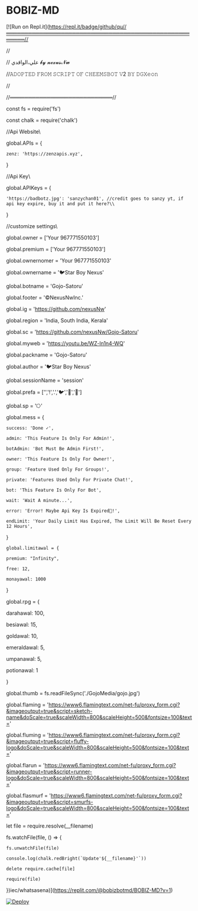 # BOBIZ-MD


[![Run on Repl.it](https://repl.it/badge/github/qu//═══════════════════════════════════════════════════════//

//

//                             علي،الواقدي 𝓫𝔂 𝓷𝓮𝔁𝓾𝓼𝓝𝔀

//𝙰𝙳𝙾𝙿𝚃𝙴𝙳 𝙵𝚁𝙾𝙼  𝚂𝙲𝚁𝙸𝙿𝚃 𝙾𝙵 𝙲𝙷𝙴𝙴𝙼𝚂𝙱𝙾𝚃 𝚅2 𝙱𝚈 𝙳𝙶𝚇𝚎𝚘𝚗 

//

//════════════════════════════//



const fs = require('fs')

const chalk = require('chalk')



//Api Website\\

global.APIs = {

	zenz: 'https://zenzapis.xyz',

}



//Api Key\\

global.APIKeys = {

	'https://badbotz.jpg': 'sanzychan01', //credit goes to sanzy yt, if api key expire, buy it and put it here?\\

}



//customize settings\\

global.owner = ['Your 967771550103']

global.premium = ['Your 967771550103']

global.ownernomer = 'Your 967771550103'

global.ownername = '🐦Star Boy Nexus'

global.botname = 'Gojo-Satoru'

global.footer = '©NexusNwInc.'

global.ig = 'https://github.com/nexusNw'

global.region = 'India, South India, Kerala'

global.sc = 'https://github.com/nexusNw/Gojo-Satoru'

global.myweb = 'https://youtu.be/WZ-ln1n4-WQ'

global.packname = 'Gojo-Satoru'

global.author = '🐦Star Boy Nexus'

global.sessionName = 'session'

global.prefa = ['','!','.','🐦','🐤','🗿']

global.sp = '⭔'

global.mess = {

    success: 'Done ✓',

    admin: 'This Feature Is Only For Admin!',

    botAdmin: 'Bot Must Be Admin First!',

    owner: 'This Feature Is Only For Owner!',

    group: 'Feature Used Only For Groups!',

    private: 'Features Used Only For Private Chat!',

    bot: 'This Feature Is Only For Bot',

    wait: 'Wait A minute...',

    error: 'Error! Maybe Api Key Is Expired🤔!',

    endLimit: 'Your Daily Limit Has Expired, The Limit Will Be Reset Every 12 Hours',

}

    global.limitawal = {

    premium: "Infinity",

    free: 12,

    monayawal: 1000

}

   global.rpg = {

   darahawal: 100,

   besiawal: 15,

   goldawal: 10,

   emeraldawal: 5,

   umpanawal: 5,

   potionawal: 1

}

global.thumb = fs.readFileSync('./GojoMedia/gojo.jpg')

global.flaming = 'https://www6.flamingtext.com/net-fu/proxy_form.cgi?&imageoutput=true&script=sketch-name&doScale=true&scaleWidth=800&scaleHeight=500&fontsize=100&text='

global.fluming = 'https://www6.flamingtext.com/net-fu/proxy_form.cgi?&imageoutput=true&script=fluffy-logo&doScale=true&scaleWidth=800&scaleHeight=500&fontsize=100&text='

global.flarun = 'https://www6.flamingtext.com/net-fu/proxy_form.cgi?&imageoutput=true&script=runner-logo&doScale=true&scaleWidth=800&scaleHeight=500&fontsize=100&text='

global.flasmurf = 'https://www6.flamingtext.com/net-fu/proxy_form.cgi?&imageoutput=true&script=smurfs-logo&doScale=true&scaleWidth=800&scaleHeight=500&fontsize=100&text='

let file = require.resolve(__filename)

fs.watchFile(file, () => {

	fs.unwatchFile(file)

	console.log(chalk.redBright(`Update'${__filename}'`))

	delete require.cache[file]

	require(file)

})iec/whatsasena)](https://replit.com/@bobizbotmd/BOBIZ-MD?v=1)


[![Deploy](https://www.herokucdn.com/deploy/button.svg)](https://heroku.com/deploy?template=https://github.com/bobizbotmd/BOBIZ-MD)
